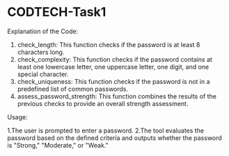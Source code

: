 # CODTECH-Task1






Explanation of the Code:

1. check_length: This function checks if the password is at least 8 characters long.
2. check_complexity: This function checks if the password contains at least one lowercase letter, one uppercase letter, one digit, and one special character.
3. check_uniqueness: This function checks if the password is not in a predefined list of common passwords.
4. assess_password_strength: This function combines the results of the previous checks to provide an overall strength assessment.

Usage:

1.The user is prompted to enter a password.
2.The tool evaluates the password based on the defined criteria and outputs whether the password is "Strong," "Moderate," or "Weak."
